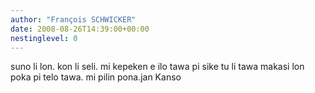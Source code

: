 ```yaml
---
author: "François SCHWICKER"
date: 2008-08-26T14:39:00+00:00
nestinglevel: 0
---
```

suno li lon. kon li seli. mi kepeken e ilo tawa pi sike tu li tawa makasi lon poka pi telo tawa. mi pilin pona.jan Kanso